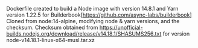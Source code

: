 Dockerfile created to build a Node image with version 14.8.1 and Yarn version 1.22.5 for Builderbook[https://github.com/async-labs/builderbook]
Cloned from node:14-alpine, modifying node & yarn versions, and the checksum.
Checksum obtained from https://unofficial-builds.nodejs.org/download/release/v14.18.1/SHASUMS256.txt for version node-v14.18.1-linux-x64-musl.tar.xz
